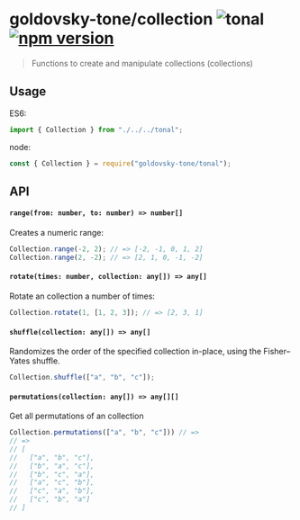 # goldovsky-tone/collection ![tonal](https://img.shields.io/badge/@tonaljs-collection-yellow.svg?style=flat-square) [![npm version](https://img.shields.io/npm/v/goldovsky-tone/collection.svg?style=flat-square)](https://www.npmjs.com/package/goldovsky-tone/collection)

> Functions to create and manipulate collections (collections)

## Usage

ES6:

```js
import { Collection } from "./../../tonal";
```

node:

```js
const { Collection } = require("goldovsky-tone/tonal");
```

## API

#### `range(from: number, to: number) => number[]`

Creates a numeric range:

```js
Collection.range(-2, 2); // => [-2, -1, 0, 1, 2]
Collection.range(2, -2); // => [2, 1, 0, -1, -2]
```

#### `rotate(times: number, collection: any[]) => any[]`

Rotate an collection a number of times:

```js
Collection.rotate(1, [1, 2, 3]); // => [2, 3, 1]
```

#### `shuffle(collection: any[]) => any[]`

Randomizes the order of the specified collection in-place, using the Fisher–Yates shuffle.

```js
Collection.shuffle(["a", "b", "c"]);
```

#### `permutations(collection: any[]) => any[][]`

Get all permutations of an collection

```js
Collection.permutations(["a", "b", "c"])) // =>
// =>
// [
//   ["a", "b", "c"],
//   ["b", "a", "c"],
//   ["b", "c", "a"],
//   ["a", "c", "b"],
//   ["c", "a", "b"],
//   ["c", "b", "a"]
// ]
```
